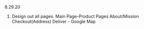 8.29.20

1. Design out all pages.
   Main Page-Product Pages
   About/Mission
   Checkout(Address)
   Deliver - Google Map
